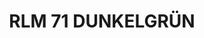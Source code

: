 ---
layout: product
title: "RLM 71 DUNKELGRÜN"
price: "300" 
desc: "Akrilna boja 17mL"
img_path: "/assets/img/A.MIG-0233.webp"
brand: "AMMO"
available: false
special_offer: false
new: false
soon: false
cat: "020000"
subcat: "020100"
subsubcat: "020101"
sifra: "A.MIG-0233"
popular: false
spec: false
---